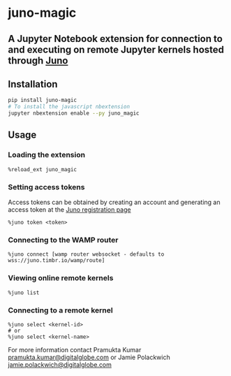 # juno-magic


A Jupyter Notebook extension for connection to and executing on remote Jupyter kernels hosted through [Juno](http://juno.timbr.io)
---


## Installation 
```bash
pip install juno-magic
# To install the javascript nbextension
jupyter nbextension enable --py juno_magic 
```

## Usage

### Loading the extension

```
%reload_ext juno_magic
```

### Setting access tokens
Access tokens can be obtained by creating an account and generating an access token at the [Juno registration page](http://juno.timbr.io)
```
%juno token <token>
```

### Connecting to the WAMP router
```
%juno connect [wamp router websocket - defaults to wss://juno.timbr.io/wamp/route]
```

### Viewing online remote kernels
```
%juno list
```

### Connecting to a remote kernel
```
%juno select <kernel-id>
# or
%juno select <kernel-name>
```

For more information contact Pramukta Kumar <pramukta.kumar@digitalglobe.com> or Jamie Polackwich <jamie.polackwich@digitalglobe.com>
